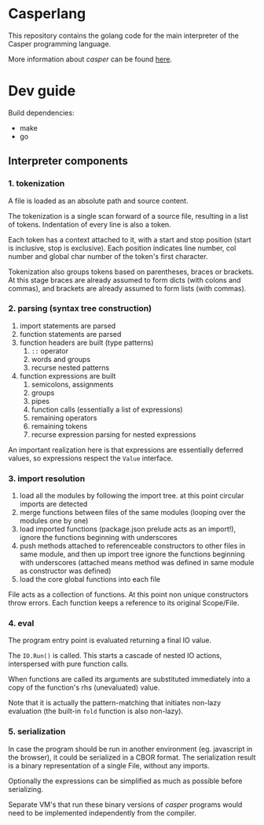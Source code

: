 Casperlang
==========

This repository contains the golang code for the main interpreter of the Casper programming language.

More information about *casper* can be found [here](https://www.openengineer.dev/casperlang.html).

# Dev guide

Build dependencies:
* make
* go

## Interpreter components

### 1. tokenization

A file is loaded as an absolute path and source content.

The tokenization is a single scan forward of a source file, resulting in a list of tokens. Indentation of every line is also a token.

Each token has a context attached to it, with a start and stop position (start is inclusive, stop is exclusive). Each position indicates line number, col number and global char number of the token's first character. 

Tokenization also groups tokens based on parentheses, braces or brackets. At this stage braces are already assumed to form dicts (with colons and commas), and brackets are already assumed to form lists (with commas).

### 2. parsing (syntax tree construction)

1. import statements are parsed
2. function statements are parsed
3. function headers are built (type patterns)
   1. `::` operator
   2. words and groups
   3. recurse nested patterns
4. function expressions are built
   1. semicolons, assignments
   2. groups
   3. pipes
   4. function calls (essentially a list of expressions)
   5. remaining operators
   6. remaining tokens 
   7. recurse expression parsing for nested expressions

An important realization here is that expressions are essentially deferred values, so expressions respect the `Value` interface.

### 3. import resolution

1. load all the modules by following the import tree. at this point circular imports are detected
2. merge functions between files of the same modules (looping over the modules one by one)
3. load imported functions (package.json prelude acts as an import!), 
  ignore the functions beginning with underscores
4. push methods attached to referenceable constructors to other files in same module, and then up import tree
  ignore the functions beginning with underscores
  (attached means method was defined in same module as constructor was defined)
5. load the core global functions into each file
  
File acts as a collection of functions. At this point non unique constructors throw errors. Each function keeps a reference to its original Scope/File.

### 4. eval

The program entry point is evaluated returning a final IO value.

The `IO.Run()` is called. This starts a cascade of nested IO actions, interspersed with pure function calls.

When functions are called its arguments are substituted immediately into a copy of the function's rhs (unevaluated) value.

Note that it is actually the pattern-matching that initiates non-lazy evaluation (the built-in `fold` function is also non-lazy).

### 5. serialization

In case the program should be run in another environment (eg. javascript in the browser), it could be serialized in a CBOR format. The serialization result is a binary representation of a single File, without any imports.

Optionally the expressions can be simplified as much as possible before serializing.

Separate VM's that run these binary versions of *casper* programs would need to be implemented independently from the compiler.
